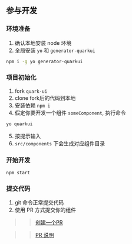 ## 参与开发

### 环境准备

1. 确认本地安装 node 环境
2. 全局安装 `yo` 和 `generator-quarkui`
```sh
npm i -g yo generator-quarkui
```

### 项目初始化
1. fork `quark-ui`
2. clone fork后的代码到本地
3. 安装依赖 `npm i`
4. 假定你要开发一个组件 `someComponent`, 执行命令 
  ```sh
  yo quarkui
  ```
5. 按提示输入
6. `src/components` 下会生成对应组件目录

### 开始开发
```
npm start
```

### 提交代码
1. git 命令正常提交代码
2. 使用 PR 方式提交你的组件

>> [创建一个PR](https://github.com/geeeeeeeeek/git-recipes/wiki/3.3-%E5%88%9B%E5%BB%BAPull-Request)

>> [PR 说明](https://www.zhihu.com/question/21682976)
